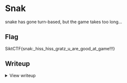 # Snak
snake has gone turn-based, but the game takes too long...

## Flag

SiktCTF{snak:_hiss_hiss_gratz_u_are_good_at_game!!!}

## Writeup
<details>
<summary> View writeup</summary>

This one is possible to solve in multiple ways. You can either play the game till you win, or you can use other smart solutions to make your life easier. The intended way is to set up a program that will read the grid and always move towards the apple until it is done with the game.

</details>